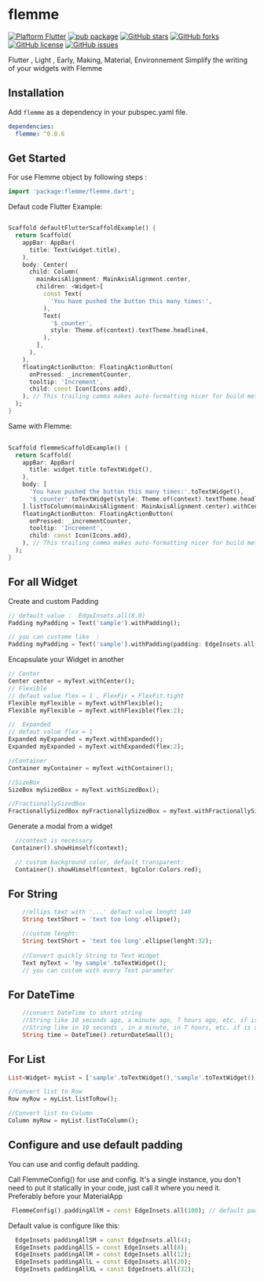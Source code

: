 # flemme

[![Plaftorm Flutter](https://img.shields.io/badge/Platform-Flutter-02569B?logo=flutter)](https://flutter.dev) [![pub package](https://img.shields.io/pub/v/flemme.svg)](https://pub.dartlang.org/packages/flemme) [![GitHub stars](https://img.shields.io/github/stars/SIDGEY/flemme_dev)](https://github.com/SIDGEY/flemme_dev/stargazers) [![GitHub forks](https://img.shields.io/github/forks/SIDGEY/flemme_dev)](https://github.com/fluttercandies/extended_text_field/network)  [![GitHub license](https://img.shields.io/github/license/SIDGEY/flemme_dev)](https://github.com/SIDGEY/flemme_dev/blob/master/LICENSE)  [![GitHub issues](https://img.shields.io/github/issues/SIDGEY/flemme_dev)](https://github.com/SIDGEY/flemme_dev/issues)

Flutter , Light , Early, Making, Material, Environnement
Simplify the writing of your widgets with Flemme

## Installation

Add `flemme` as a dependency in your pubspec.yaml file.

```yaml
dependencies:
  flemme: ^0.0.6
```

## Get Started

For use Flemme object by following steps :

```dart
import 'package:flemme/flemme.dart';
```

Defaut code Flutter Example:

```dart

Scaffold defaultFlutterScaffoldExample() {
  return Scaffold(
    appBar: AppBar(
      title: Text(widget.title),
    ),
    body: Center(
      child: Column(
        mainAxisAlignment: MainAxisAlignment.center,
        children: <Widget>[
          const Text(
            'You have pushed the button this many times:',
          ),
          Text(
            '$_counter',
            style: Theme.of(context).textTheme.headline4,
          ),
        ],
      ),
    ),
    floatingActionButton: FloatingActionButton(
      onPressed: _incrementCounter,
      tooltip: 'Increment',
      child: const Icon(Icons.add),
    ), // This trailing comma makes auto-formatting nicer for build methods.
  );
}

```

Same with Flemme:

```dart
 
Scaffold flemmeScaffoldExample() {
  return Scaffold(
    appBar: AppBar(
      title: widget.title.toTextWidget(),
    ),
    body: [
      'You have pushed the button this many times:'.toTextWidget(),
      '$_counter'.toTextWidget(style: Theme.of(context).textTheme.headline4),
    ].listToColumn(mainAxisAlignment: MainAxisAlignment.center).withCenter(),
    floatingActionButton: FloatingActionButton(
      onPressed: _incrementCounter,
      tooltip: 'Increment',
      child: const Icon(Icons.add),
    ), // This trailing comma makes auto-formatting nicer for build methods.
  );
}

```

## For all Widget

Create and custom Padding
```dart
// default value :  EdgeInsets.all(8.0)
Padding myPadding = Text('sample').withPadding();

// you can custome like  :  
Padding myPadding = Text('sample').withPadding(padding: EdgeInsets.all(20.0));
```

Encapsulate your Widget in another

```dart
// Center
Center center = myText.withCenter();
// Flexible
// defaut value flex = 1 , FlexFir = FlexFit.tight
Flexible myFlexible = myText.withFlexible();
Flexible myFlexible = myText.withFlexible(flex:2);

//  Expanded
// defaut value flex = 1 
Expanded myExpanded = myText.withExpanded();
Expanded myExpanded = myText.withExpanded(flex:2);

//Container
Container myContainer = myText.withContainer();

//SizeBox
SizeBox mySizedBox = myText.withSizedBox();

//FractionallySizedBox
FractionallySizedBox myFractionallySizedBox = myText.withFractionallySizedBox();
```

Generate a modal from a widget

```dart
  //context is necessary
 Container().showHimself(context);

  // custom background color, default transparent:
  Container().showHimself(context, bgColor:Colors.red);

```

## For String

```dart
    //ellips text with '...' defaut value lenght 140
    String textShort = 'text too long'.ellipse();

    //custom lenght: 
    String textShort = 'text too long'.ellipse(lenght:32);
    
    //Convert quickly String to Text Widget
    Text myText = 'my sample'.toTextWidget();
    // you can custom with every Text parameter

```

## For DateTime

```dart
    //convert DateTime to short string 
    //String like 10 seconds ago, a minute ago, 7 hours ago, etc. if is before now
    //String like in 10 seconds , in a minute, in 7 hours, etc. if is after now
    String time = DateTime().returnDateSmall();


```

## For List<Widget>

```dart
List<Widget> myList = ['sample'.toTextWidget(),'sample'.toTextWidget(),'sample'.toTextWidget(),'sample'.toTextWidget()];

//Convert list to Row
Row myRow = myList.listToRow();

//Convert list to Column
Column myRow = myList.listToColumn();
```

## Configure and use default padding
You can use and config default padding. 

Call FlemmeConfig() for use and config. It's a single instance, you don't need to put it statically in your code, just call it where you need it. Preferably before your MaterialApp
```dart
 FlemmeConfig().paddingAllM = const EdgeInsets.all(100); // default padding

```

Default value is configure like this: 
```dart
  EdgeInsets paddingAllSM = const EdgeInsets.all(4);
  EdgeInsets paddingAllS = const EdgeInsets.all(8);
  EdgeInsets paddingAllM = const EdgeInsets.all(12);
  EdgeInsets paddingAllL = const EdgeInsets.all(20);
  EdgeInsets paddingAllXL = const EdgeInsets.all(32);
```
